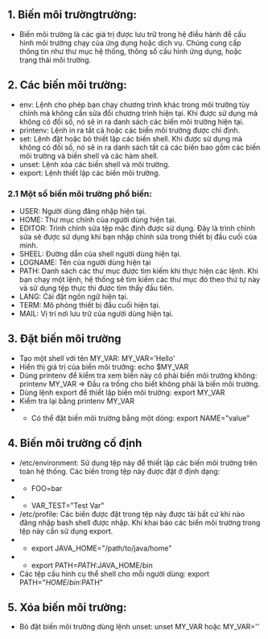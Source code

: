 ## 1. Biến môi trườngtrường:
* Biến môi trường là các giá trị được lưu trữ trong hệ điều hành để cấu hình môi trường chạy của ứng dụng hoặc dịch vụ. Chúng cung cấp thông tin như thư mục hệ thống, thông số cấu hình ứng dụng, hoặc trạng thái môi trường.
## 2. Các biến môi trường:
* env: Lệnh cho phép bạn chạy chương trình khác trong môi trường tùy chỉnh mà không cần sửa đổi chương trình hiện tại. Khi được sử dụng mà không có đối số, nó sẽ in ra danh sách các biến môi trường hiện tại.
* printenv: Lệnh in ra tất cả hoặc các biến môi trường được chỉ định.
* set: Lệnh đặt hoặc bỏ thiết lập các biến shell. Khi được sử dụng mà không có đối số, nó sẽ in ra danh sách tất cả các biến bao gồm các biến môi trường và biến shell và các hàm shell.
* unset: Lệnh xóa các biến shell và môi trường.
* export: Lệnh thiết lập các biến môi trường.
### 2.1 Một số biến môi trường phổ biến:
* USER: Người dùng đăng nhập hiện tại.
* HOME: Thư mục chính của người dùng hiện tại.
* EDITOR: Trình chỉnh sửa tệp mặc định được sử dụng. Đây là trình chỉnh sửa sẽ được sử dụng khi bạn nhập chỉnh sửa trong thiết bị đầu cuối của mình.
* SHEEL: Đường dẫn của shell người dùng hiện tại.
* LOGNAME: Tên của người dùng hiện tại
* PATH: Danh sách các thư mục được tìm kiếm khi thực hiện các lệnh. Khi bạn chạy một lệnh, hệ thống sẽ tìm kiếm các thư mục đó theo thứ tự này và sử dụng tệp thực thi được tìm thấy đầu tiên.
* LANG: Cài đặt ngôn ngữ hiện tại.
* TERM: Mô phỏng thiết bị đầu cuối hiện tại.
* MAIL: Vị trí nơi lưu trữ của người dùng hiện tại.
## 3. Đặt biến môi trường
* Tạo một shell với tên MY_VAR: MY_VAR='Hello'
* Hiển thị giá trị của biến môi trưởng: echo $MY_VAR
* Dùng printenv để kiểm tra xem biến này có phải biến môi trường không: printenv MY_VAR => Đầu ra trống cho biết không phải là biến môi trường.
* Dùng lệnh export để thiết lập biến môi trường: export MY_VAR
* Kiểm tra lại bằng printenv MY_VAR
* * Có thể đặt biến môi trường bằng một dòng: export NAME="value"
## 4. Biến môi trường cố định
* /etc/environment: Sử dụng tệp này để thiết lập các biến môi trường trên toàn hệ thống. Các biến trong tệp này được đặt ở định dạng:
* * FOO=bar
* * VAR_TEST="Test Var"
* /etc/profile: Các biến được đặt trong tệp này được tải bất cứ khi nào đăng nhập bash shell được nhập. Khi khai báo các biến môi trường trong tệp này cần sử dụng export.
* * export JAVA_HOME="/path/to/java/home"
* * export PATH=$PATH:$JAVA_HOME/bin
* Các tệp cấu hình cụ thể shell cho mỗi người dùng: export PATH="$HOME/bin:$PATH"
## 5. Xóa biến môi trường:
* Bỏ đặt biến môi trường dùng lệnh unset: unset MY_VAR hoặc MY_VAR=''